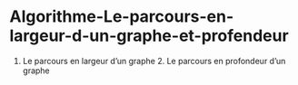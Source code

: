 # Algorithme-Le-parcours-en-largeur-d-un-graphe-et-profendeur
1. Le parcours en largeur d’un graphe 2. Le parcours en profondeur d’un graphe
